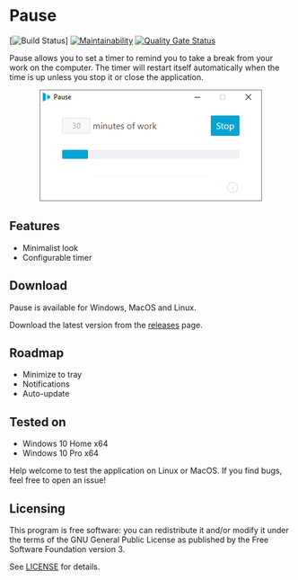 # Pause
[![Build Status](https://github.com/thomsch/pause/workflows/.github/workflows/build.yml/badge.svg)]
[![Maintainability](https://api.codeclimate.com/v1/badges/d08245ed4044c3580c97/maintainability)](https://codeclimate.com/github/Thomsch/pause/maintainability)
[![Quality Gate Status](https://sonarcloud.io/api/project_badges/measure?project=Thomsch_pause&metric=alert_status)](https://sonarcloud.io/dashboard?id=Thomsch_pause)

Pause allows you to set a timer to remind you to take a break from your work on the computer. The timer will restart itself automatically when the time is up unless you stop it or close the application.

<p align="center">
  <img src="https://raw.githubusercontent.com/Thomsch/pause/develop/misc/app.png" alt="Screenshot of the application"/>
</p>

## Features

- Minimalist look
- Configurable timer

## Download

Pause is available for Windows, MacOS and Linux.

Download the latest version from the [releases](https://github.com/Thomsch/pause/releases) page.

## Roadmap

- Minimize to tray
- Notifications
- Auto-update

## Tested on

- Windows 10 Home x64
- Windows 10 Pro x64

Help welcome to test the application on Linux or MacOS. If you find bugs, feel free to open an issue!

## Licensing

This program is free software: you can redistribute it and/or modify it under the terms of the GNU General Public License as published by the Free Software Foundation version 3.

See [LICENSE](LICENSE) for details.
